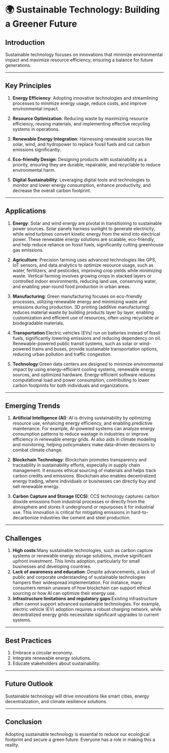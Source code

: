 

# 🌍 Sustainable Technology: Building a Greener Future  

## **Introduction**  
Sustainable technology focuses on innovations that minimize environmental impact and maximize resource efficiency, ensuring a balance for future generations.  

---

## **Key Principles**  
1. **Energy Efficiency**: Adopting innovative technologies and streamlining processes to minimize energy usage, reduce costs, and improve environmental impact.  

2. **Resource Optimization**: Reducing waste by maximizing resource efficiency, reusing materials, and implementing effective recycling systems in operations.  

3. **Renewable Energy Integration**: Harnessing renewable sources like solar, wind, and hydropower to replace fossil fuels and cut carbon emissions significantly.  

4. **Eco-friendly Design**: Designing products with sustainability as a priority, ensuring they are durable, repairable, and recyclable to reduce environmental harm.  

5. **Digital Sustainability**: Leveraging digital tools and technologies to monitor and lower energy consumption, enhance productivity, and decrease the overall carbon footprint.  
---

## **Applications**  
1. **Energy**: Solar and wind energy are pivotal in transitioning to sustainable power sources. Solar panels harness sunlight to generate electricity, while wind turbines convert kinetic energy from the wind into electrical power. These renewable energy solutions are scalable, eco-friendly, and help reduce reliance on fossil fuels, significantly cutting greenhouse gas emissions.
  
2. **Agriculture**: Precision farming uses advanced technologies like GPS, IoT sensors, and data analytics to optimize resource usage, such as water, fertilizers, and pesticides, improving crop yields while minimizing waste. Vertical farming involves growing crops in stacked layers or controlled indoor environments, reducing land use, conserving water, and enabling year-round food production in urban areas.
  
3. **Manufacturing**: Green manufacturing focuses on eco-friendly processes, utilizing renewable energy and minimizing waste and emissions during production. 3D printing (additive manufacturing) reduces material waste by building products layer by layer, enabling customization and efficient use of resources, often using recyclable or biodegradable materials.
     
4. **Transportation**:Electric vehicles (EVs) run on batteries instead of fossil fuels, significantly lowering emissions and reducing dependency on oil. Renewable-powered public transit systems, such as solar or wind-powered trains and buses, provide sustainable transportation options, reducing urban pollution and traffic congestion.

5. **Technology**:Green data centers are designed to minimize environmental impact by using energy-efficient cooling systems, renewable energy sources, and optimized hardware. Energy-efficient software reduces computational load and power consumption, contributing to lower carbon footprints for both individuals and organizations.

---

## **Emerging Trends**  
1. **Artificial Intelligence (AI)**:
AI is driving sustainability by optimizing resource use, enhancing energy efficiency, and enabling predictive maintenance. For example, AI-powered systems can analyze energy consumption patterns to reduce wastage in industries or improve efficiency in renewable energy grids. AI also aids in climate modeling and monitoring, helping policymakers make data-driven decisions to combat climate change.

2. **Blockchain Technology**:
Blockchain promotes transparency and traceability in sustainability efforts, especially in supply chain management. It ensures ethical sourcing of materials and helps track carbon credits and emissions. Blockchain also enables decentralized energy trading, where individuals or businesses can directly buy and sell renewable energy.

3. **Carbon Capture and Storage (CCS)**:
CCS technology captures carbon dioxide emissions from industrial processes or directly from the atmosphere and stores it underground or repurposes it for industrial use. This innovation is critical for mitigating emissions in hard-to-decarbonize industries like cement and steel production.

---

## **Challenges**  
1. **High costs**:Many sustainable technologies, such as carbon capture systems or renewable energy storage solutions, involve significant upfront investment. This limits adoption, particularly for small businesses and developing countries.
2. **Lack of awareness and education**: Despite advancements, a lack of public and corporate understanding of sustainable technologies hampers their widespread implementation. For instance, many consumers remain unaware of how blockchain can support ethical sourcing or how AI can optimize their energy use. 
3. **Infrastructure limitations and regulatory gaps**:Existing infrastructure often cannot support advanced sustainable technologies. For example, electric vehicle (EV) adoption requires a robust charging network, while decentralized energy grids necessitate significant upgrades to current systems.  

---

## **Best Practices**  
1. Embrace a circular economy.  
2. Integrate renewable energy solutions.  
3. Educate stakeholders about sustainability.  

---

## **Future Outlook**  
Sustainable technology will drive innovations like smart cities, energy decentralization, and climate resilience solutions.  

---

## **Conclusion**  
Adopting sustainable technology is essential to reduce our ecological footprint and secure a green future. Everyone has a role in making this a reality.  

